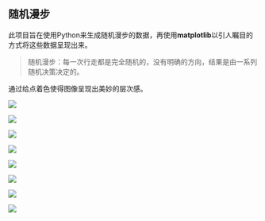 ## 随机漫步

此项目旨在使用Python来生成随机漫步的数据，再使用**matplotlib**以引人瞩目的方式将这些数据呈现出来。

> 随机漫步：每一次行走都是完全随机的，没有明确的方向，结果是由一系列随机决策决定的。

通过给点着色使得图像呈现出美妙的层次感。

![](http://img.qiuye.online/18-10-5/88627246.jpg)

![](http://img.qiuye.online/18-10-5/76883699.jpg)

![](http://img.qiuye.online/18-10-5/73081816.jpg)

![](http://img.qiuye.online/18-10-5/86200363.jpg)

![](http://img.qiuye.online/18-10-5/83062111.jpg)

![](http://img.qiuye.online/18-10-5/10689147.jpg)

![](http://img.qiuye.online/18-10-5/57204307.jpg)

![](http://img.qiuye.online/18-10-5/80232256.jpg)




